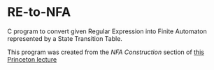 # RE-to-NFA
C program to convert given Regular Expression into Finite Automaton represented by a State Transition Table.

This program was created from the _NFA Construction_ section of [this Princeton lecture](https://algs4.cs.princeton.edu/lectures/54RegularExpressions.pdf)
